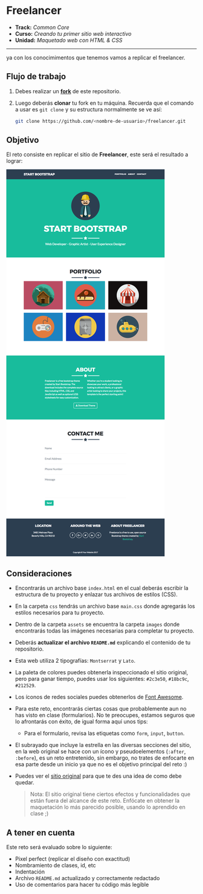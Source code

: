 # Freelancer

* **Track:** _Common Core_
* **Curso:** _Creando tu primer sitio web interactivo_
* **Unidad:** _Maquetado web con HTML & CSS_

***

ya con los conocimimentos que tenemos vamos a replicar el freelancer.

## Flujo de trabajo

1. Debes realizar un [**fork**](https://gist.github.com/ivandevp/1de47ae69a5e139a6622d78c882e1f74)
   de este repositorio.

2. Luego deberás **clonar** tu fork en tu máquina. Recuerda que el comando a usar
   es `git clone` y su estructura normalmente se ve así:

   ```bash
   git clone https://github.com/<nombre-de-usuario>/freelancer.git
   ```

## Objetivo

El reto consiste en replicar el sitio de **Freelancer**, este será el resultado
a lograr:

![Freelancer Website](docs/fullpage.png)

## Consideraciones

* Encontrarás un archivo base `index.html` en el cual deberás escribir la
  estructura de tu proyecto y enlazar tus archivos de estilos (CSS).

* En la carpeta `css` tendrás un archivo base `main.css` donde agregarás los
  estilos necesarios para tu proyecto.

* Dentro de la carpeta `assets` se encuentra la carpeta `images` donde
  encontrarás todas las imágenes necesarias para completar tu proyecto.

* Deberás **actualizar el archivo `README.md`** explicando el contenido de tu
  repositorio.

* Esta web utiliza 2 tipografías: `Montserrat` y `Lato`.

* La paleta de colores puedes obtenerla inspeccionado el sitio original, pero
  para ganar tiempo, puedes usar los siguientes: `#2c3e50`, `#18bc9c`,
  `#212529`.

* Los íconos de redes sociales puedes obtenerlos de [Font Awesome](http://fontawesome.io/).

* Para este reto, encontrarás ciertas cosas que probablemente aun no has visto
  en clase (formularios). No te preocupes, estamos seguros que lo afrontarás con
  éxito, de igual forma aquí unos tips:

  - Para el formulario, revisa las etiquetas como `form`, `input`, `button`.

* El subrayado que incluye la estrella en las diversas secciones del sitio, en
  la web original se hace con un ícono y pseudoelementos (`:after`, `:before`),
  es un reto entretenido, sin embargo, no trates de enfocarte en esa parte desde
  un inicio ya que no es el objetivo principal del reto :)

* Puedes ver el [sitio original](https://blackrockdigital.github.io/startbootstrap-freelancer/)
  para que te des una idea de como debe quedar.

  > Nota: El sitio original tiene ciertos efectos y funcionalidades que
están fuera del alcance de este reto. Enfócate en obtener la maquetación
lo más parecido posible, usando lo aprendido en clase ;)

## A tener en cuenta

Este reto será evaluado sobre lo siguiente:

* Pixel perfect (replicar el diseño con exactitud)
* Nombramiento de clases, id, etc
* Indentación
* Archivo `README.md` actualizado y correctamente redactado
* Uso de comentarios para hacer tu código más legible
